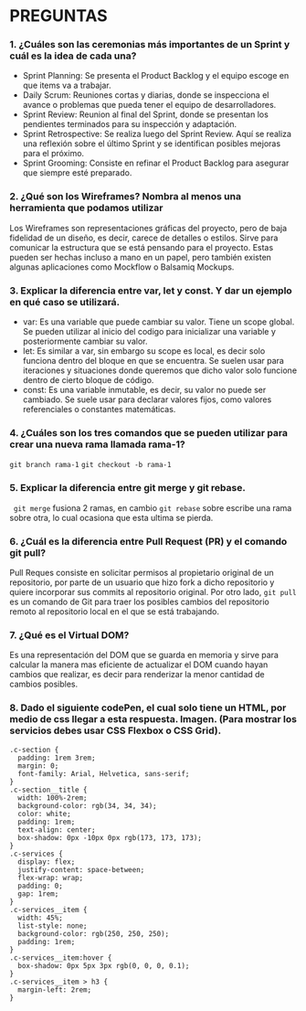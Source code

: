 # PREGUNTAS
### 1. ¿Cuáles son las ceremonias más importantes de un Sprint y cuál es la idea de cada una?
  - Sprint Planning: Se presenta el Product Backlog y el equipo escoge en que items va a trabajar.
  - Daily Scrum: Reuniones cortas y diarias, donde se inspecciona el avance o problemas que pueda tener el equipo de desarrolladores.
  - Sprint Review: Reunion al final del Sprint, donde se presentan los pendientes terminados para su inspección y adaptación.
  - Sprint Retrospective: Se realiza luego del Sprint Review. Aquí se realiza una reflexión sobre el último Sprint y se identifican posibles mejoras para el próximo.
  - Sprint Grooming: Consiste en refinar el Product Backlog para asegurar que siempre esté preparado.

### 2. ¿Qué son los Wireframes? Nombra al menos una herramienta que podamos utilizar
Los Wireframes son representaciones gráficas del proyecto, pero de baja fidelidad de un diseño, es decir, carece de detalles o estilos. Sirve para comunicar la estructura que se está pensando para el proyecto. Estas pueden ser hechas incluso a mano en un papel, pero también existen algunas aplicaciones como Mockflow o Balsamiq Mockups.

### 3. Explicar la diferencia entre var, let y const. Y dar un ejemplo en qué caso se utilizará.
- var: Es una variable que puede cambiar su valor. Tiene un scope global. Se pueden utilizar al inicio del codigo para inicializar una variable y posteriormente cambiar su valor.
- let: Es similar a var, sin embargo su scope es local, es decir solo funciona dentro del bloque en que se encuentra. Se suelen usar para iteraciones y situaciones donde queremos que dicho valor solo funcione dentro de cierto bloque de código.
- const: Es una variable inmutable, es decir, su valor no puede ser cambiado. Se suele usar para declarar valores fijos, como valores referenciales o constantes matemáticas.

### 4. ¿Cuáles son los tres comandos que se pueden utilizar para crear una nueva rama llamada rama-1?

```git branch rama-1```
```git checkout -b rama-1```

### 5. Explicar la diferencia entre git merge y git rebase.
``` git merge``` fusiona 2 ramas, en cambio ```git rebase``` sobre escribe una rama sobre otra, lo cual ocasiona que esta ultima se pierda.

### 6. ¿Cuál es la diferencia entre Pull Request (PR) y el comando git pull?
Pull Reques consiste en solicitar permisos al propietario original de un repositorio, por parte de un usuario que hizo fork a dicho repositorio y quiere incorporar sus commits al repositorio original.
Por otro lado, ```git pull``` es un comando de Git para traer los posibles cambios del repositorio remoto al repositorio local en el que se está trabajando.

### 7. ¿Qué es el Virtual DOM?
Es una representación del DOM que se guarda en memoria y sirve para calcular la manera mas eficiente de actualizar el DOM cuando hayan cambios que realizar, es decir para renderizar la menor cantidad de cambios posibles.

### 8. Dado el siguiente codePen, el cual solo tiene un HTML, por medio de css llegar a esta respuesta. Imagen. (Para mostrar los servicios debes usar CSS Flexbox o CSS Grid).

```
.c-section {
  padding: 1rem 3rem;
  margin: 0;
  font-family: Arial, Helvetica, sans-serif;
}
.c-section__title {
  width: 100%-2rem;
  background-color: rgb(34, 34, 34);
  color: white;
  padding: 1rem;
  text-align: center;
  box-shadow: 0px -10px 0px rgb(173, 173, 173);
}
.c-services {
  display: flex;
  justify-content: space-between;
  flex-wrap: wrap;
  padding: 0;
  gap: 1rem;
}
.c-services__item {
  width: 45%;
  list-style: none;
  background-color: rgb(250, 250, 250);
  padding: 1rem;
}
.c-services__item:hover {
  box-shadow: 0px 5px 3px rgb(0, 0, 0, 0.1);
}
.c-services__item > h3 {
  margin-left: 2rem;
}
```
